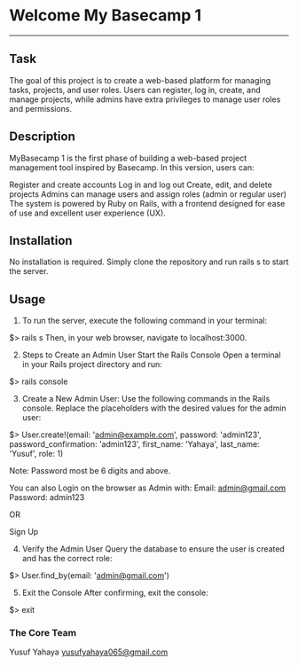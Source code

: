 # Welcome My Basecamp 1 
***

## Task
The goal of this project is to create a web-based platform for managing tasks, projects, and user roles. Users can register, log in, create, and manage projects, while admins have extra privileges to manage user roles and permissions.

## Description
MyBasecamp 1 is the first phase of building a web-based project management tool inspired by Basecamp. In this version, users can:

Register and create accounts
Log in and log out
Create, edit, and delete projects
Admins can manage users and assign roles (admin or regular user)
The system is powered by Ruby on Rails, with a frontend designed for ease of use and excellent user experience (UX).

## Installation
No installation is required. Simply clone the repository and run rails s to start the server.

## Usage
1. To run the server, execute the following command in your terminal:

$> rails s
Then, in your web browser, navigate to localhost:3000.

2. Steps to Create an Admin User
Start the Rails Console
Open a terminal in your Rails project directory and run:

$> rails console

3. Create a New Admin User:
Use the following commands in the Rails console. Replace the placeholders with the desired values for the admin user:

$> User.create!(email: 'admin@example.com', password: 'admin123', password_confirmation: 'admin123', first_name: 'Yahaya', last_name: 'Yusuf', role: 1)

Note: Password most be 6 digits and above.

You can also Login on the browser as Admin with:
Email: admin@gmail.com
Password: admin123

OR 

Sign Up

4. Verify the Admin User
Query the database to ensure the user is created and has the correct role:

$> User.find_by(email: 'admin@gmail.com')

5. Exit the Console
After confirming, exit the console:

$> exit


### The Core Team
Yusuf Yahaya <yusufyahaya065@gmail.com>